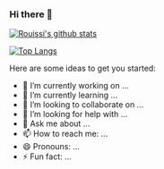 ### Hi there 👋


[![Rouissi's github stats](https://github-readme-stats.vercel.app/api?username=MrBessrour&show_icons=true&theme=dark  )](https://github.com/MrBessrour)

[![Top Langs](https://github-readme-stats.vercel.app/api/top-langs/?username=MrBessrour&layout=compact&show_icons=true&theme=dark )](https://github.com/anuraghazra/github-readme-stats)

Here are some ideas to get you started:

- 🔭 I’m currently working on ...
- 🌱 I’m currently learning ...
- 👯 I’m looking to collaborate on ...
- 🤔 I’m looking for help with ...
- 💬 Ask me about ...
- 📫 How to reach me: ...
- 😄 Pronouns: ...
- ⚡ Fun fact: ...

